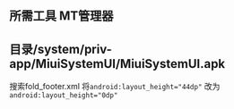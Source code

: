 ## 所需工具 MT管理器
## 目录/system/priv-app/MiuiSystemUI/MiuiSystemUI.apk

搜索fold_footer.xml
将`android:layout_height="44dp"`  改为`android:layout_height="0dp"`

